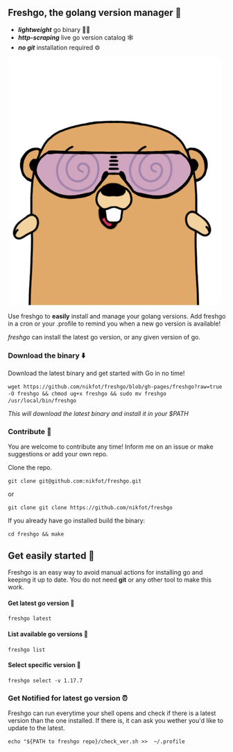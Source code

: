 ## Freshgo, the golang version manager 🔖
- ***lightweight*** go binary 🤸‍♀️
- ***http-scraping*** live go version catalog 🕸️
- ***no git*** installation required ⚙️

![fresh go with Freshgo!](https://github.com/nikfot/freshgo/blob/gh-pages/freshgo.png?raw=true)

Use freshgo to **easily** install and manage your golang versions.
Add freshgo in a cron or your .profile to remind you when a new go version is available!

_freshgo_ can install the latest go version, or any given version of go. 

### Download the binary ⬇️
Download the latest binary and get started with Go in no time!

```
wget https://github.com/nikfot/freshgo/blob/gh-pages/freshgo?raw=true -O freshgo && chmod ug+x freshgo && sudo mv freshgo /usr/local/bin/freshgo
```
_This will download the latest binary and install it in your $PATH_


### Contribute 🤝
You are welcome to contribute any time!
Inform me on an issue or make suggestions or add your own repo.

Clone the repo.
```
git clone git@github.com:nikfot/freshgo.git
```
or 
```
git clone git clone https://github.com/nikfot/freshgo
```

If you already have go installed build the binary:
```
cd freshgo && make
```

## Get easily started 🏁

Freshgo is an easy way to avoid manual actions for installing go and keeping it up to date.
You do not need **git** or any other tool to make this work.



#### Get latest go version 📌
```
freshgo latest
```
#### List available go versions 📌
```
freshgo list
```
#### Select specific version 📌
```
freshgo select -v 1.17.7
```

### Get **Notified** for latest go version ⏰

Freshgo can run everytime your shell opens and check if there is a latest version than the one installed. If there is, it can ask you wether you'd like to update to the latest.

```
echo "${PATH to freshgo repo}/check_ver.sh >>  ~/.profile
```
